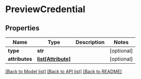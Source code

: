 # PreviewCredential

## Properties
Name | Type | Description | Notes
------------ | ------------- | ------------- | -------------
**type** | **str** |  | [optional] 
**attributes** | [**list[Attribute]**](Attribute.md) |  | [optional] 

[[Back to Model list]](../README.md#documentation-for-models) [[Back to API list]](../README.md#documentation-for-api-endpoints) [[Back to README]](../README.md)


